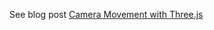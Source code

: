 See blog post [Camera Movement with Three.js](https://maxrohde.com/2019/10/25/camera-movement-with-three-js/)